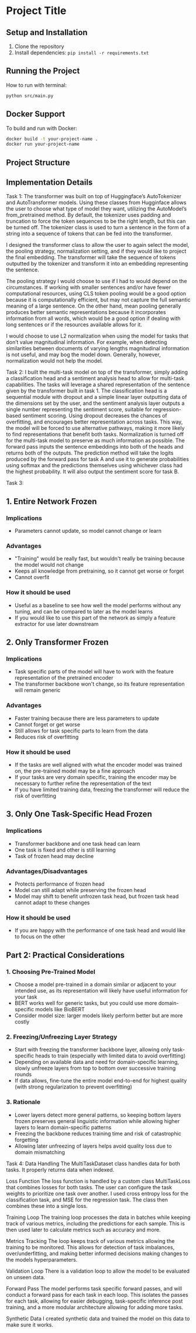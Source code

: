 # Project Title

## Setup and Installation
1. Clone the repository
2. Install dependencies: `pip install -r requirements.txt`

## Running the Project
How to run with terminal:
```bash
python src/main.py
```

## Docker Support
To build and run with Docker:
```bash
docker build -t your-project-name .
docker run your-project-name
```

## Project Structure

## Implementation Details
Task 1: 
The transformer was built on top of Huggingface’s AutoTokenizer and AutoTransformer models. Using these classes from Hugginface allows the user to choose what type of model they want, utilizing the AutoModel’s from_pretrained method. By default, the tokenizer uses padding and truncation to force the token sequences to be the right length, but this can be turned off. The tokenizer class is used to turn a sentence in the form of a string into a sequence of tokens that can be fed into the transformer. 

I designed the transformer class to allow the user to again select the model, the pooling strategy, normalization setting, and if they would like to project the final embedding. The transformer will take the sequence of tokens outputted by the tokenizer and transform it into an embedding representing the sentence. 

The pooling strategy I would choose to use if I had to would depend on the circumstances. If working with smaller sentences and/or have fewer computational resources, using CLS token pooling would be a good option because it is computationally efficient, but may not capture the full semantic meaning of a large sentence. On the other hand, mean pooling generally produces better semantic representations because it incorporates information from all words, which would be a good option if dealing with long sentences or if the resources available allows for it. 

I would choose to use L2 normalization when using the model for tasks that don’t value magnitudinal information. For example, when detecting similarities between documents of varying lengths magnitudinal information is not useful, and may bog the model down. Generally, however, normalization would not help the model. 

Task 2: 
I built the multi-task model on top of the transformer, simply adding a classification head and a sentiment analysis head to allow for multi-task capabilities. The tasks will leverage a shared representation of the sentence given by the transformer built in task 1. The classification head is a sequential module with dropout and a simple linear layer outputting data of the dimensions set by the user, and the sentiment analysis layer outputs a single number representing the sentiment score, suitable for regression-based sentiment scoring. Using dropout decreases the chances of overfitting, and encourages better representation across tasks. This way, the model will be forced to use alternative pathways, making it more likely to find representations that benefit both tasks. Normalization is turned off for the multi-task model to preserve as much information as possible. The forward pass inputs the sentence embeddings into both of the heads and returns both of the outputs. The prediction method will take the logits produced by the forward pass for task A and use it to generate probabilities using softmax and the predictions themselves using whichever class had the highest probability. It will also output the sentiment score for task B. 

Task 3:
## 1. Entire Network Frozen

### Implications
- Parameters cannot update, so model cannot change or learn

### Advantages
- "Training" would be really fast, but wouldn't really be training because the model would not change
- Keeps all knowledge from pretraining, so it cannot get worse or forget
- Cannot overfit

### How it should be used
- Useful as a baseline to see how well the model performs without any tuning, and can be compared to later as the model learns
- If you would like to use this part of the network as simply a feature extractor for use later downstream

## 2. Only Transformer Frozen

### Implications
- Task specific parts of the model will have to work with the feature representation of the pretrained encoder
- The transformer backbone won't change, so its feature representation will remain generic

### Advantages
- Faster training because there are less parameters to update
- Cannot forget or get worse
- Still allows for task specific parts to learn from the data
- Reduces risk of overfitting

### How it should be used
- If the tasks are well aligned with what the encoder model was trained on, the pre-trained model may be a fine approach
- If your tasks are very domain specific, training the encoder may be necessary to further refine the representation of the text
- If you have limited training data, freezing the transformer will reduce the risk of overfitting

## 3. Only One Task-Specific Head Frozen

### Implications
- Transformer backbone and one task head can learn
- One task is fixed and other is still learning
- Task of frozen head may decline

### Advantages/Disadvantages
- Protects performance of frozen head
- Model can still adapt while preserving the frozen head
- Model may shift to benefit unfrozen task head, but frozen task head cannot adapt to these changes

### How it should be used
- If you are happy with the performance of one task head and would like to focus on the other

## Part 2: Practical Considerations

### 1. Choosing Pre-Trained Model
- Choose a model pre-trained in a domain similar or adjacent to your intended use, as its representation will likely have useful information for your task
- BERT works well for generic tasks, but you could use more domain-specific models like BioBERT
- Consider model size: larger models likely perform better but are more costly

### 2. Freezing/Unfreezing Layer Strategy
- Start with freezing the transformer backbone layer, allowing only task-specific heads to train (especially with limited data to avoid overfitting)
- Depending on available data and need for domain-specific learning, slowly unfreeze layers from top to bottom over successive training rounds
- If data allows, fine-tune the entire model end-to-end for highest quality (with strong regularization to prevent overfitting)

### 3. Rationale
- Lower layers detect more general patterns, so keeping bottom layers frozen preserves general linguistic information while allowing higher layers to learn domain-specific patterns
- Freezing the backbone reduces training time and risk of catastrophic forgetting
- Allowing later unfreezing of layers helps avoid quality loss due to domain mismatching


Task 4: 
Data Handling
The MultiTaskDataset class handles data for both tasks. It properly returns data when indexed.

Loss Function
The loss function is handled by a custom class MultiTaskLoss that combines losses for both tasks. The user can configure the task weights to prioritize one task over another. I used cross entropy loss for the classification task, and MSE for the regression task. The class then combines these into a single loss. 

Training Loop
The training loop processes the data in batches while keeping track of various metrics, including the predictions for each sample. This is then used later to calculate metrics such as accuracy and more. 

Metrics Tracking
The loop keeps track of various metrics allowing the training to be monitored. This allows for detection of task imbalances, over/underfitting, and making better informed decisions making changes to the models hyperparameters. 

Validation Loop
There is a validation loop to allow the model to be evaluated on unseen data. 

Forward Pass
The model performs task specific forward passes, and will conduct a forward pass for each task in each loop. This isolates the passes for each task, allowing for easier debugging, task-specific inference post training, and a more modular architecture allowing for adding more tasks. 

Synthetic Data 
I created synthetic data and trained the model on this data to make sure it works. 

